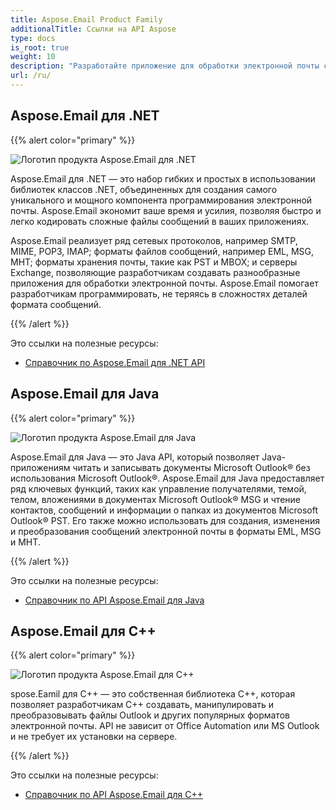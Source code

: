 ```yaml
---
title: Aspose.Email Product Family
additionalTitle: Ссылки на API Aspose
type: docs
is_root: true
weight: 10
description: "Разработайте приложение для обработки электронной почты с низким кодом для собственных или облачных платформ. Aspose.Email позволяет обрабатывать, конвертировать и проверять форматы Microsoft Outlook."
url: /ru/
---
```


## Aspose.Email для .NET

{{% alert color="primary" %}} 

![Логотип продукта Aspose.Email для .NET](../home_1.png)

Aspose.Email для .NET — это набор гибких и простых в использовании библиотек классов .NET, объединенных для создания самого уникального и мощного компонента программирования электронной почты. Aspose.Email экономит ваше время и усилия, позволяя быстро и легко кодировать сложные файлы сообщений в ваших приложениях.

Aspose.Email реализует ряд сетевых протоколов, например SMTP, MIME, POP3, IMAP; форматы файлов сообщений, например EML, MSG, MHT; форматы хранения почты, такие как PST и MBOX; и серверы Exchange, позволяющие разработчикам создавать разнообразные приложения для обработки электронной почты. Aspose.Email помогает разработчикам программировать, не теряясь в сложностях деталей формата сообщений.

{{% /alert %}} 

Это ссылки на полезные ресурсы:
- [Справочник по Aspose.Email для .NET API](/email/ru/net/)

## Aspose.Email для Java

{{% alert color="primary" %}} 

![Логотип продукта Aspose.Email для Java](../home_2.png)

Aspose.Email для Java — это Java API, который позволяет Java-приложениям читать и записывать документы Microsoft Outlook® без использования Microsoft Outlook®. Aspose.Email для Java предоставляет ряд ключевых функций, таких как управление получателями, темой, телом, вложениями в документах Microsoft Outlook® MSG и чтение контактов, сообщений и информации о папках из документов Microsoft Outlook® PST. Его также можно использовать для создания, изменения и преобразования сообщений электронной почты в форматы EML, MSG и MHT.

{{% /alert %}} 

Это ссылки на полезные ресурсы:
- [Справочник по API Aspose.Email для Java](/email/java/)

## Aspose.Email для C++

{{% alert color="primary" %}} 

![Логотип продукта Aspose.Email для C++](../home_3.png)

spose.Eamil для C++ — это собственная библиотека C++, которая позволяет разработчикам C++ создавать, манипулировать и преобразовывать файлы Outlook и других популярных форматов электронной почты. API не зависит от Office Automation или MS Outlook и не требует их установки на сервере.

{{% /alert %}} 

Это ссылки на полезные ресурсы:
- [Справочник по API Aspose.Email для C++](/email/cpp/)



